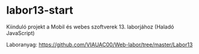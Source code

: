 # labor13-start

Kiinduló projekt a Mobil és webes szoftverek 13. laborjához (Haladó JavaScript)

Laboranyag: https://github.com/VIAUAC00/Web-labor/tree/master/Labor13
